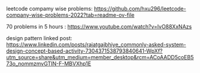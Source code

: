 leetcode compamy wise problems:   https://github.com/hxu296/leetcode-company-wise-problems-2022?tab=readme-ov-file


70 problems in 5 hours : https://www.youtube.com/watch?v=lvO88XxNAzs


design pattern linked post: https://www.linkedin.com/posts/rajatgajbhiye_commonly-asked-system-design-concept-based-activity-7304371538793840641-WpXf?utm_source=share&utm_medium=member_desktop&rcm=ACoAADD5coEB573o_nommzmvGTIN-F-MBVXhp1E
  
